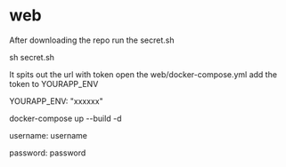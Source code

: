 # web

After downloading the repo
run the secret.sh 


sh secret.sh 


It spits out the url with token
open the web/docker-compose.yml
add the token to YOURAPP_ENV
 
 
 YOURAPP_ENV: "xxxxxx"
 
 docker-compose up --build -d
 
 username: username
 
 
 password: password
